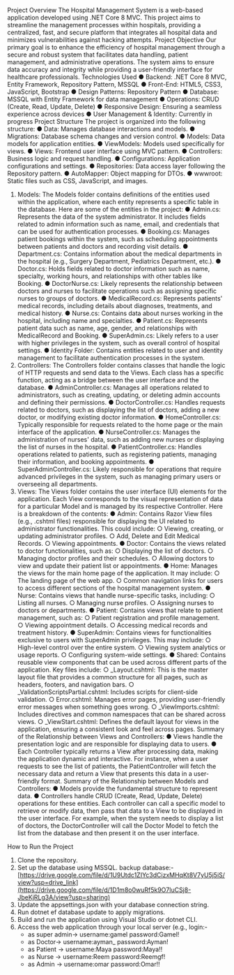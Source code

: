 Project Overview
The Hospital Management System is a web-based application developed using .NET Core
8 MVC. This project aims to streamline the management processes within hospitals,
providing a centralized, fast, and secure platform that integrates all hospital data and
minimizes vulnerabilities against hacking attempts.
Project Objective
Our primary goal is to enhance the efficiency of hospital management through a secure and
robust system that facilitates data handling, patient management, and administrative
operations. The system aims to ensure data accuracy and integrity while providing a
user-friendly interface for healthcare professionals.
Technologies Used
● Backend: .NET Core 8 MVC, Entity Framework, Repository Pattern, MSSQL
● Front-End: HTML5, CSS3, JavaScript, Bootstrap
● Design Patterns: Repository Pattern
● Database: MSSQL with Entity Framework for data management
● Operations: CRUD (Create, Read, Update, Delete)
● Responsive Design: Ensuring a seamless experience across devices
● User Management & Identity: Currently in progress
Project Structure
The project is organized into the following structure:
● Data: Manages database interactions and models.
● Migrations: Database schema changes and version control.
● Models: Data models for application entities.
● ViewModels: Models used specifically for views.
● Views: Frontend user interface using MVC pattern.
● Controllers: Business logic and request handling.
● Configurations: Application configurations and settings.
● Repositories: Data access layer following the Repository pattern.
● AutoMapper: Object mapping for DTOs.
● wwwroot: Static files such as CSS, JavaScript, and images.
1. Models:
The Models folder contains definitions of the entities used within the application, where each
entity represents a specific table in the database. Here are some of the entities in the
project:
● Admin.cs: Represents the data of the system administrator. It includes fields related
to admin information such as name, email, and credentials that can be used for
authentication processes.
● Booking.cs: Manages patient bookings within the system, such as scheduling
appointments between patients and doctors and recording visit details.
● Department.cs: Contains information about the medical departments in the hospital
(e.g., Surgery Department, Pediatrics Department, etc.).
● Doctor.cs: Holds fields related to doctor information such as name, specialty,
working hours, and relationships with other tables like Booking.
● DoctorNurse.cs: Likely represents the relationship between doctors and nurses to
facilitate operations such as assigning specific nurses to groups of doctors.
● MedicalRecord.cs: Represents patients' medical records, including details about
diagnoses, treatments, and medical history.
● Nurse.cs: Contains data about nurses working in the hospital, including name and
specialties.
● Patient.cs: Represents patient data such as name, age, gender, and relationships
with MedicalRecord and Booking.
● SuperAdmin.cs: Likely refers to a user with higher privileges in the system, such as
overall control of hospital settings.
● Identity Folder: Contains entities related to user and identity management to
facilitate authentication processes in the system.
2. Controllers:
The Controllers folder contains classes that handle the logic of HTTP requests and send
data to the Views. Each class has a specific function, acting as a bridge between the user
interface and the database.
● AdminController.cs: Manages all operations related to administrators, such as
creating, updating, or deleting admin accounts and defining their permissions.
● DoctorController.cs: Handles requests related to doctors, such as displaying the list
of doctors, adding a new doctor, or modifying existing doctor information.
● HomeController.cs: Typically responsible for requests related to the home page or
the main interface of the application.
● NurseController.cs: Manages the administration of nurses' data, such as adding
new nurses or displaying the list of nurses in the hospital.
● PatientController.cs: Handles operations related to patients, such as registering
patients, managing their information, and booking appointments.
● SuperAdminController.cs: Likely responsible for operations that require advanced
privileges in the system, such as managing primary users or overseeing all
departments.
3. Views:
The Views folder contains the user interface (UI) elements for the application. Each View
corresponds to the visual representation of data for a particular Model and is managed by its
respective Controller. Here is a breakdown of the contents:
● Admin: Contains Razor View files (e.g., .cshtml files) responsible for displaying the
UI related to administrator functionalities. This could include:
○ Viewing, creating, or updating administrator profiles.
○ Add, Delete and Edit Medical Records.
○ Viewing appointments.
● Doctor: Contains the views related to doctor functionalities, such as:
○ Displaying the list of doctors.
○ Managing doctor profiles and their schedules.
○ Allowing doctors to view and update their patient list or appointments.
● Home: Manages the views for the main home page of the application. It may include:
○ The landing page of the web app.
○ Common navigation links for users to access different sections of the hospital
management system.
● Nurse: Contains views that handle nurse-specific tasks, including:
○ Listing all nurses.
○ Managing nurse profiles.
○ Assigning nurses to doctors or departments.
● Patient: Contains views that relate to patient management, such as:
○ Patient registration and profile management.
○ Viewing appointment details.
○ Accessing medical records and treatment history.
● SuperAdmin: Contains views for functionalities exclusive to users with SuperAdmin
privileges. This may include:
○ High-level control over the entire system.
○ Viewing system analytics or usage reports.
○ Configuring system-wide settings.
● Shared: Contains reusable view components that can be used across different parts
of the application. Key files include:
○ _Layout.cshtml: This is the master layout file that provides a common
structure for all pages, such as headers, footers, and navigation bars.
○ _ValidationScriptsPartial.cshtml: Includes scripts for client-side validation.
○ Error.cshtml: Manages error pages, providing user-friendly error messages
when something goes wrong.
○ _ViewImports.cshtml: Includes directives and common namespaces that
can be shared across views.
○ _ViewStart.cshtml: Defines the default layout for views in the application,
ensuring a consistent look and feel across pages.
Summary of the Relationship between Views and Controllers:
● Views handle the presentation logic and are responsible for displaying data to users.
● Each Controller typically returns a View after processing data, making the
application dynamic and interactive.
For instance, when a user requests to see the list of patients, the PatientController will
fetch the necessary data and return a View that presents this data in a user-friendly format.
Summary of the Relationship between Models and Controllers:
● Models provide the fundamental structure to represent data.
● Controllers handle CRUD (Create, Read, Update, Delete) operations for these
entities.
Each controller can call a specific model to retrieve or modify data, then pass that data to a
View to be displayed in the user interface. For example, when the system needs to display a
list of doctors, the DoctorController will call the Doctor Model to fetch the list from the
database and then present it on the user interface.

How to Run the Project
1. Clone the repository.
2. Set up the database using MSSQL. backup database:- [https://drive.google.com/file/d/1U9Utdc1ZIYc3dCizxMHqKt8V7yU5j5iS/view?usp=drive_link](https://drive.google.com/file/d/1D1m8o0wuRf5k9O7luCSj8-JbeKjRLg3A/view?usp=sharing)
3. Update the appsettings.json with your database connection string.
4. Run dotnet ef database update to apply migrations.
5. Build and run the application using Visual Studio or dotnet CLI.
6. Access the web application through your local server (e.g.,
   login:-
   - as super admin-> username:gamel  password:Gamel!
   - as Doctor-> username:ayman_  password:Ayman! 
   - as Patient -> username:Maya  password:Maya!!
   - as Nurse -> username:Reem  password:Reemgf!
   - as Admin -> username:omar  password:Omar!!
